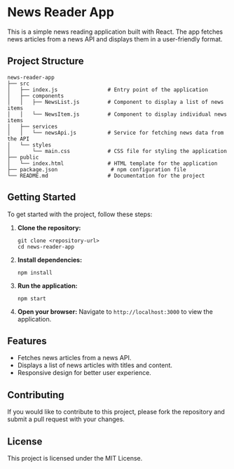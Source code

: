 # News Reader App

This is a simple news reading application built with React. The app fetches news articles from a news API and displays them in a user-friendly format.

## Project Structure

```
news-reader-app
├── src
│   ├── index.js                # Entry point of the application
│   ├── components
│   │   ├── NewsList.js         # Component to display a list of news items
│   │   └── NewsItem.js         # Component to display individual news items
│   ├── services
│   │   └── newsApi.js          # Service for fetching news data from the API
│   └── styles
│       └── main.css            # CSS file for styling the application
├── public
│   └── index.html              # HTML template for the application
├── package.json                 # npm configuration file
└── README.md                   # Documentation for the project
```

## Getting Started

To get started with the project, follow these steps:

1. **Clone the repository:**
   ```
   git clone <repository-url>
   cd news-reader-app
   ```

2. **Install dependencies:**
   ```
   npm install
   ```

3. **Run the application:**
   ```
   npm start
   ```

4. **Open your browser:**
   Navigate to `http://localhost:3000` to view the application.

## Features

- Fetches news articles from a news API.
- Displays a list of news articles with titles and content.
- Responsive design for better user experience.

## Contributing

If you would like to contribute to this project, please fork the repository and submit a pull request with your changes.

## License

This project is licensed under the MIT License.